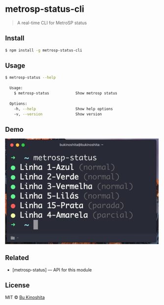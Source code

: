 # metrosp-status-cli

> A real-time CLI for MetroSP status


## Install

```bash
$ npm install -g metrosp-status-cli
```


## Usage

```bash
$ metrosp-status --help

  Usage:
    $ metrosp-status            Show metrosp status

  Options:
    -h, --help                  Show help options
    -v, --version               Show version
```


## Demo

<img src="https://github.com/bukinoshita/metrosp-status-cli/blob/master/demo.png" width="500"/>


## Related

- [metrosp-status] — API for this module


## License

MIT © [Bu Kinoshita](https://bukinoshita.io)
